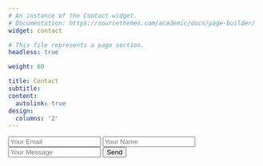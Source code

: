 ```yaml
---
# An instance of the Contact widget.
# Documentation: https://sourcethemes.com/academic/docs/page-builder/
widget: contact

# This file represents a page section.
headless: true

weight: 60

title: Contact
subtitle:
content:
  autolink: true 
design:
  columns: '2'
---
```

<form accept-charset="UTF-8" action="https://getform.io/f/0c1cd719-a767-46e3-a0e7-9d0d00df71dc" method="POST">
    <input type="email" name="email" placeholder="Your Email">
    <input type="text" name="name" placeholder="Your Name">
    <input type="text" name="message" placeholder="Your Message">
    <button type="submit">Send</button>
</form>
  
  